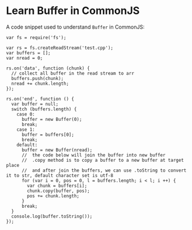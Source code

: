 # Learn Buffer in CommonJS

A code snippet used to understand ```Buffer``` in CommonJS:

    var fs = require('fs');

    var rs = fs.createReadStream('test.cpp');
    var buffers = [];
    var nread = 0;

    rs.on('data', function (chunk) {
      // collect all buffer in the read stream to arr
      buffers.push(chunk);
      nread += chunk.length;
    });

    rs.on('end', function () {
      var buffer = null;
      switch (buffers.length) {
        case 0:
          buffer = new Buffer(0);
          break;
        case 1:
          buffer = buffers[0];
          break;
        default:
          buffer = new Buffer(nread);
          //  the code below will join the buffer into new buffer
          //  .copy method is to copy a buffer to a new buffer at target place
          //  and after join the buffers, we can use .toString to convert it to str, default character set is utf-8
          for (var i = 0, pos = 0, l = buffers.length; i < l; i ++) {
            var chunk = buffers[i];
            chunk.copy(buffer, pos);
            pos += chunk.length;
          }
          break;
      }
      console.log(buffer.toString());
    });
        